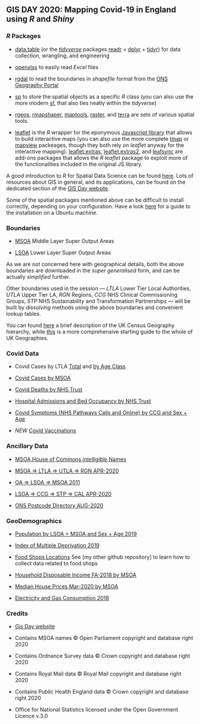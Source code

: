 ## GIS DAY 2020: Mapping Covid-19 in England using *R* and *Shiny*

### *R* Packages

 - [data.table](https://rdatatable.gitlab.io/data.table/) (or the [*tidyverse*](https://www.tidyverse.org/) packages [readr](https://readr.tidyverse.org/) + [dplyr](https://dplyr.tidyverse.org/) + [tidyr](https://tidyr.tidyverse.org/)) for data collection, wrangling, and engineering

 - [openxlsx](https://ycphs.github.io/openxlsx/index.html) to easily read *Excel* files
 
 - [rgdal](https://cloud.r-project.org/web/packages/rgdal/) to read the boundaries in *shapefile* format from the [ONS Geography Portal](https://geoportal.statistics.gov.uk/)

 - [sp](https://cloud.r-project.org/web/packages/sp/) to store the spatial objects as a specific *R* class (you can also use the more modern [sf](https://github.com/r-spatial/sf/), that also ties neatly within the *tidyverse*)

 - [rgeos](https://cloud.r-project.org/web/packages/rgeos/), [rmapshaper](https://github.com/ateucher/rmapshaper), [maptools](https://cloud.r-project.org/web/packages/maptools/), [raster](https://cran.r-project.org/web/packages/raster/index.html), and [terra](https://github.com/rspatial/terra) are sets of various spatial tools. 

 - [leaflet](http://rstudio.github.io/leaflet/) is the *R* wrapper for the eponymous [Javascript library](https://leafletjs.com/) that allows to build interactive maps (you can also use the more complete [tmap](https://github.com/mtennekes/tmap) or [mapview](https://github.com/r-spatial/mapview) packeages, though they both rely on *leaflet* anyway for the interactive mapping). [leaflet.extras](https://github.com/bhaskarvk/leaflet.extras), [leaflet.extras2](https://github.com/trafficonese/leaflet.extras2), and [leafsync](https://github.com/r-spatial/leafsync) are add-ons packages that allows the *R* *leaflet* package to exploit more of the functionalities included in the original JS library.

A good introduction to *R* for Spatial Data Science can be found [here](https://rspatial.org/intr/). Lots of resources about GIS in general, and its applications, can be found on the dedicated section of the [GIS Day website](https://www.gisday.com/en-us/ebooks). 

Some of the spatial packages mentioned above can be difficult to install correctly, depending on your configuration. Have a look [here](https://github.com/lvalnegri/workshops-setup_-cloud_analytics_machine#install-linux-dependencies-for-r-packages) for a guide to the installation on a Ubuntu machine.

### Boundaries

 - [MSOA](https://geoportal.statistics.gov.uk/datasets/middle-layer-super-output-areas-december-2011-ew-bsc-v2) Middle Layer Super Output Areas
 
 - [LSOA](https://geoportal.statistics.gov.uk/datasets/lower-layer-super-output-area-december-2011-ew-bsc-v2) Lower Layer Super Output Areas
 
As we are not concerned here with geographical details, both the above boundaries are downloaded in the *super generalised* form, and can be actually *simplified* further. 

Other boundaries used in the session &mdash; *LTLA* Lower Tier Local Authorities, *UTLA* Upper Tier LA, *RGN* Regions, *CCG* NHS Clinical Commissioning Groups, *STP* NHS Sustainability and Transformation Partnerships &mdash; will be built by *dissolving* methods using the above boundaries and convenient lookup tables.

You can found [here](https://www.ons.gov.uk/methodology/geography/ukgeographies/censusgeography) a brief description of the UK Census Geography hierarchy, while [this](https://bit.ly/guide-uk-geographies) is a more comprehensive starting guide to the whole of UK Geographies.

### Covid Data

 - Covid Cases by LTLA [Total](https://coronavirus.data.gov.uk/details/about-data#legacy-csv-downloads) and [by Age Class](https://coronavirus.data.gov.uk/details/about-data#cases-by-age)
 
 - [Covid Cases by MSOA](https://coronavirus.data.gov.uk/details/about-data#cases-by-middle-super-output-area-msoa)
 
 - [Covid Deaths by NHS Trust](https://www.england.nhs.uk/statistics/statistical-work-areas/covid-19-daily-deaths/)
 
 - [Hospital Admissions and Bed Occupancy by NHS Trust](https://www.england.nhs.uk/statistics/statistical-work-areas/covid-19-hospital-activity/)
 
 - [Covid Symptoms (NHS Pathways Calls and Online) by CCG and Sex + Age](https://digital.nhs.uk/data-and-information/publications/statistical/mi-potential-covid-19-symptoms-reported-through-nhs-pathways-and-111-online/latest/)
 
 - *NEW* [Covid Vaccinations](https://www.england.nhs.uk/statistics/statistical-work-areas/covid-19-vaccinations/)
 

### Ancillary Data

 - [MSOA House of Commons *intelligible* Names](https://visual.parliament.uk/msoanames)

 - [MSOA => LTLA => UTLA => RGN APR-2020](https://coronavirus.data.gov.uk/details/about-data#cases-by-middle-super-output-area-msoa)

 - [OA => LSOA => MSOA 2011](https://geoportal.statistics.gov.uk/datasets/output-area-to-lower-layer-super-output-area-to-middle-layer-super-output-area-to-local-authority-district-december-2011-lookup-in-england-and-wales)

 - [LSOA => CCG => STP => CAL APR-2020](https://geoportal.statistics.gov.uk/datasets/lsoa-2011-to-clinical-commissioning-groups-to-sustainability-and-transformation-partnerships-april-2020-lookup-in-england)

 - [ONS Postcode Directory AUG-2020](https://geoportal.statistics.gov.uk/datasets/ons-postcode-directory-august-2020)


### GeoDemographics

 - [Population by LSOA + MSOA and Sex + Age 2019](https://www.ons.gov.uk/peoplepopulationandcommunity/populationandmigration/populationestimates/datasets/middlesuperoutputareamidyearpopulationestimates)

 - [Index of Multiple Deprivation 2019](https://www.gov.uk/government/statistics/english-indices-of-deprivation-2019)

 - [Food Shops Locations](https://ratings.food.gov.uk/open-data/en-GB) See [my other github repository] to learn how to collect data related to food shops

 - [Household Disposable Income FA-2018 by MSOA](https://www.ons.gov.uk/employmentandlabourmarket/peopleinwork/earningsandworkinghours/datasets/smallareaincomeestimatesformiddlelayersuperoutputareasenglandandwales)

 - [Median House Prices Mar-2020 by MSOA](https://www.ons.gov.uk/peoplepopulationandcommunity/housing/datasets/hpssadataset2medianhousepricebymsoaquarterlyrollingyear)

 - [Electricity and Gas Consumption 2018](https://www.gov.uk/government/statistics/lower-and-middle-super-output-areas-gas-consumption)


### Credits

 - [Gis Day website](https://www.gisday.com/en-us/overview)
 
 - Contains MSOA names © Open Parliament copyright and database right 2020
 
 - Contains Ordnance Survey data © Crown copyright and database right 2020
 
 - Contains Royal Mail data © Royal Mail copyright and database right 2020
 
 - Contains Public Health England data © Crown copyright and database right 2020
 
 - Office for National Statistics licensed under the Open Government Licence v.3.0
 
